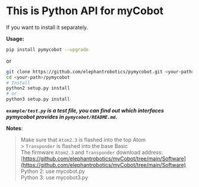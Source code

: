 # This is Python API for myCobot

If you want to install it separately.

**Usage:**

```bash
pip install pymycobot --upgrade
```

or

```bash
git clone https://github.com/elephantrobotics/pymycobot.git <your-path>
cd <your-path>/pymycobot
# Install
python2 setup.py install
# or
python3 setup.py install
```

**_`example/test.py` is a test file, you can find out which interfaces pymycobot provides in `pymycobot/README.md`._**

**Notes**:

<!-- This is the mycobot Python API package designed by Zhang Lijun([lijun.zhang@elephantrobotics.com]()) -->

> Make sure that `Atom2.3` is flashed into the top Atom <br> > `Transponder` is flashed into the base Basic <br>
> The firmware `Atom2.3` and `Transponder` download address: [https://github.com/elephantrobotics/myCobot/tree/main/Software](https://github.com/elephantrobotics/myCobot/tree/main/Software)<br>
> Python 2: use mycobot.py <br>
> Python 3: use mycobot3.py
